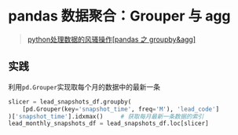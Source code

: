 # pandas 数据聚合：Grouper 与 agg

> [python处理数据的风骚操作[pandas 之 groupby&agg]](https://segmentfault.com/a/1190000012394176)

## 实践

利用`pd.Grouper`实现取每个月的数据中的最新一条

```python
slicer = lead_snapshots_df.groupby(
    [pd.Grouper(key='snapshot_time', freq='M'), 'lead_code']
)['snapshot_time'].idxmax()     # 获取每月最新一条数据的索引
lead_monthly_snapshots_df = lead_snapshots_df.loc[slicer]
```
